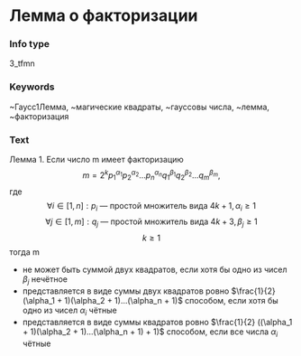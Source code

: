 # Лемма о факторизации
### Info type
3_tfmn
### Keywords
~Гаусс1Лемма, ~магические квадраты, ~гауссовы числа, ~лемма, ~факторизация
### Text
Лемма 1. Если число m имеет факторизацию
$$m = 2^k p_1^{\alpha_1} p_2^{\alpha_2} ... p_n^{\alpha_n} q_1^{\beta_1} q_2^{\beta_2} ... q_m^{\beta_m},$$
где
$$\forall i \in [1, n]: p_i \text{ — простой множитель вида } 4k+1, \alpha_i \ge 1$$
$$\forall j \in [1, m]: q_j \text{ — простой множитель вида } 4k+3, \beta_j \ge 1$$
$$k \ge 1$$
тогда m
*   не может быть суммой двух квадратов, если хотя бы одно из чисел $\beta_j$ нечётное
*   представляется в виде суммы двух квадратов ровно $\frac{1}{2} (\alpha_1 + 1)(\alpha_2 + 1)...(\alpha_n + 1)$ способом, если хотя бы одно из чисел $\alpha_i$ чётные
*   представляется в виде суммы квадратов ровно $\frac{1}{2} ((\alpha_1 + 1)(\alpha_2 + 1)...(\alpha_n + 1) + 1)$ способом, если все числа $\alpha_i$ чётные
```
